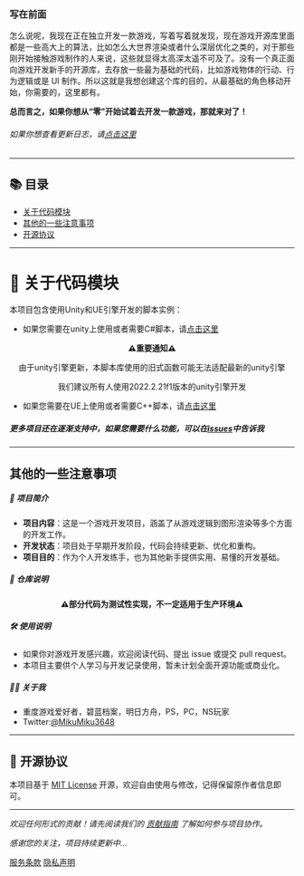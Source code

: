 ### 写在前面

怎么说呢，我现在正在独立开发一款游戏，写着写着就发现，现在游戏开源库里面都是一些高大上的算法，比如怎么大世界渲染或者什么深层优化之类的，对于那些刚开始接触游戏制作的人来说，这些就显得太高深太遥不可及了。没有一个真正面向游戏开发新手的开源库，去存放一些最为基础的代码，比如游戏物体的行动、行为逻辑或是 UI 制作。所以这就是我想创建这个库的目的，从最基础的角色移动开始，你需要的，这里都有。

**总而言之，如果你想从“零”开始试着去开发一款游戏，那就来对了！**


###### *如果你想查看更新日志，请[点击这里](CHANGELOG.md)*
---


## 📚 目录

- [关于代码模块](#-关于代码模块)
- [其他的一些注意事项](#其他的一些注意事项)
- [开源协议](#-开源协议)

---

# 📂 关于代码模块

本项目包含使用Unity和UE引擎开发的脚本实例：
- 如果您需要在unity上使用或者需要C#脚本，请[点击这里](unity.md)

<div align="center">

**⚠️重要通知⚠️**


由于unity引擎更新，本脚本库使用的旧式函数可能无法适配最新的unity引擎


我们建议所有人使用2022.2.21f1版本的unity引擎开发

</div>

  
- 如果您需要在UE上使用或者需要C++脚本，请[点击这里](unreal.md)


##### *更多项目还在逐渐支持中，如果您需要什么功能，可以在[issues](../../issues)中告诉我*

---

##  其他的一些注意事项
##### 📝 项目简介
- **项目内容**：这是一个游戏开发项目，涵盖了从游戏逻辑到图形渲染等多个方面的开发工作。
- **开发状态**：项目处于早期开发阶段，代码会持续更新、优化和重构。
- **项目目的**：作为个人开发练手，也为其他新手提供实用、易懂的开发基础。
##### 🧪 仓库说明

<!-- <p align="center">**⚠️部分代码为测试性实现，不一定适用于生产环境⚠️**</p> --->

<div align="center">

**⚠️部分代码为测试性实现，不一定适用于生产环境⚠️**

</div>


##### 🛠 使用说明
- 如果你对游戏开发感兴趣，欢迎阅读代码、提出 issue 或提交 pull request。
- 本项目主要供个人学习与开发记录使用，暂未计划全面开源功能或商业化。
##### 🙋‍♂️ 关于我
- 重度游戏爱好者，碧蓝档案，明日方舟，PS，PC，NS玩家
- Twitter:[@MikuMiku3648](https://x.com/MikuMiku3648)

---

## 📄 开源协议

本项目基于 [MIT License](./LICENSE) 开源，欢迎自由使用与修改，记得保留原作者信息即可。

---

*欢迎任何形式的贡献！请先阅读我们的 [贡献指南](CONTRIBUTING.md) 了解如何参与项目协作。*



*感谢您的关注，项目持续更新中…*

[服务条款](TERMS.md)      [隐私声明](PRIVACY.md)
